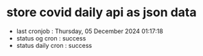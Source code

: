 # store covid daily api as json data

- last cronjob : Thursday, 05 December 2024 01:17:18
- status og cron : success
- status daily cron : success
      
      